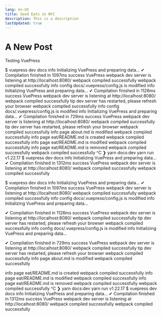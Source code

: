```yaml
---
lang: en-US
title: Good Eats in NYC
description: This is a description
lastUpdated: true
---
```


# A New Post

Testing VuePress

$ vuepress dev docs
info Initializing VuePress and preparing data...
✔ Compilation finished in 1097ms
success VuePress webpack dev server is listening at http://localhost:8080/
webpack compiled successfully
webpack compiled successfully
info config docs/.vuepress/config.js is modified
info Initializing VuePress and preparing data...
✔ Compilation finished in 1126ms
success VuePress webpack dev server is listening at http://localhost:8080/
webpack compiled successfully
tip dev server has restarted, please refresh your browser
webpack compiled successfully
info config docs/.vuepress/config.js is modified
info Initializing VuePress and preparing data...
✔ Compilation finished in 729ms
success VuePress webpack dev server is listening at http://localhost:8080/
webpack compiled successfully
tip dev server has restarted, please refresh your browser
webpack compiled successfully
info page about.md is modified
webpack compiled successfully
info page eat/README.md is created
webpack compiled successfully
info page eat/README.md is modified
webpack compiled successfully
info page eat/README.md is removed
webpack compiled successfully
webpack compiled successfully
^C
❯ yarn docs:dev
yarn run v1.22.17
$ vuepress dev docs
info Initializing VuePress and preparing data...
✔ Compilation finished in 1312ms
success VuePress webpack dev server is listening at http://localhost:8080/
webpack compiled successfully
webpack compiled successfully

$ vuepress dev docs
info Initializing VuePress and preparing data...
✔ Compilation finished in 1097ms
success VuePress webpack dev server is listening at http://localhost:8080/
webpack compiled successfully
webpack compiled successfully
info config docs/.vuepress/config.js is modified
info Initializing VuePress and preparing data...


✔ Compilation finished in 1126ms
success VuePress webpack dev server is listening at http://localhost:8080/
webpack compiled successfully
tip dev server has restarted, please refresh your browser
webpack compiled successfully
info config docs/.vuepress/config.js is modified
info Initializing VuePress and preparing data...


✔ Compilation finished in 729ms
success VuePress webpack dev server is listening at http://localhost:8080/
webpack compiled successfully
tip dev server has restarted, please refresh your browser
webpack compiled successfully
info page about.md is modified
webpack compiled successfully


info page eat/README.md is created
webpack compiled successfully
info page eat/README.md is modified
webpack compiled successfully
info page eat/README.md is removed
webpack compiled successfully
webpack compiled successfully
^C
❯ yarn docs:dev
yarn run v1.22.17
$ vuepress dev docs
info Initializing VuePress and preparing data...
✔ Compilation finished in 1312ms
success VuePress webpack dev server is listening at http://localhost:8080/
webpack compiled successfully
webpack compiled successfully